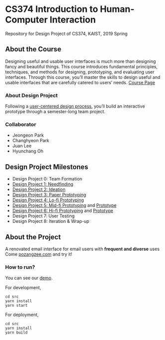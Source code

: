 # CS374 Introduction to Human-Computer Interaction
Repository for Design Project of CS374, KAIST, 2019 Spring 

## About the Course
Designing useful and usable user interfaces is much more than designing fancy and beautiful things. This course introduces fundamental principles, techniques, and methods for designing, prototyping, and evaluating user interfaces. Through this course, you’ll master the skills to design useful and usable interfaces that are carefully catered to users’ needs. [Course Page](https://www.kixlab.org/courses/cs374-spring-2019/index.html)

### About Design Project
Following a [user-centered design process](https://www.kixlab.org/courses/cs374-spring-2019/projects.html), you’ll build an interactive prototype through a semester-long team project.

### Collaborator
* Jeongeon Park
* Changhyeon Park
* Juan Lee
* Hyunchang Oh

## Design Project Milestones
* Design Project 0: Team Formation
* [Design Project 1: Needfinding](./documents/DP1/DP1_Needfinding.md)
* [Design Project 2: Ideation](./documents/DP2/DP2_Ideation.md)
* [Design Project 3: Paper Prototyping](./documents/DP3/DP3_PaperPrototyping.md)
* [Design Project 4: Lo-fi Prototyping](./documents/DP4/DP4.md)
* [Design Project 5: Mid-fi Prototyping](./documents/DP6/DP6_Hi-fi_Prototyping.md) and [Prototype](https://pozangzee.com/)
* [Design Project 6: Hi-fi Prototyping](./documents/DP6/DP6_Hi-fi_Prototyping.md) and [Prototype](https://pozangzee.com/)
* Design Project 7: User Testing
* Design Project 8: Iteration & Wrap-up

## About the Project
A renovated email interface for email users with **frequent and diverse** uses  
Come [pozangzee.com](https://pozangzee.com/) and try it!

### How to run?
You can see our [demo](https://pozangzee.com/).  

For development,
```
cd src
yarn install
yarn start
```

For deployment,
```
cd src
yarn install
yarn build
```